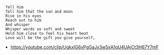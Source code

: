 ```
 Tell him
 Tell him that the sun and moon
 Rise in his eyes
 Reach out to him
 And whisper
 Whisper words so soft and sweet
 Hold him close to feel his heart beat
 Love will be the gift you give yourself,
```
- https://youtube.com/clip/UgkxlG6xPgGaJx3w5xA1qU4UAjCt3H67Y7mF
